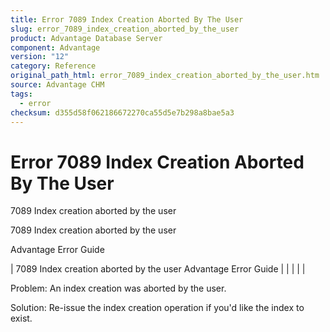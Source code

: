 ```yaml
---
title: Error 7089 Index Creation Aborted By The User
slug: error_7089_index_creation_aborted_by_the_user
product: Advantage Database Server
component: Advantage
version: "12"
category: Reference
original_path_html: error_7089_index_creation_aborted_by_the_user.htm
source: Advantage CHM
tags:
  - error
checksum: d355d58f062186672270ca55d5e7b298a8bae5a3
---
```


# Error 7089 Index Creation Aborted By The User

7089 Index creation aborted by the user

7089 Index creation aborted by the user

Advantage Error Guide

| 7089 Index creation aborted by the user  Advantage Error Guide |  |  |  |  |

Problem: An index creation was aborted by the user.

Solution: Re-issue the index creation operation if you'd like the index to exist.

